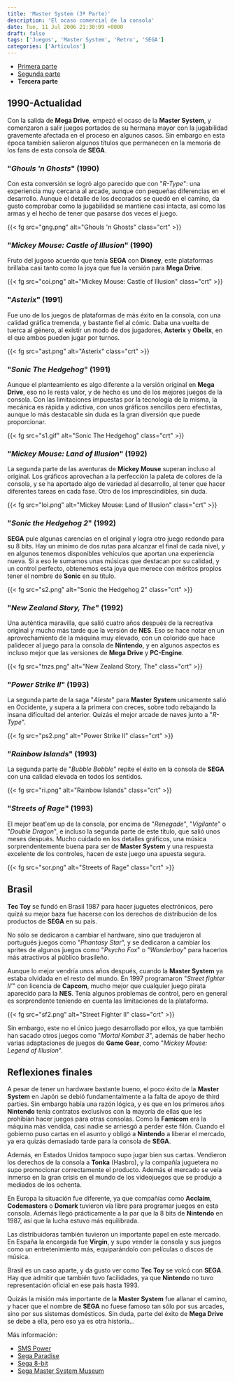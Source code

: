 ```yaml
---
title: 'Master System (3ª Parte)'
description: 'El ocaso comercial de la consola'
date: Tue, 11 Jul 2006 21:30:09 +0000
draft: false
tags: ['Juegos', 'Master System', 'Retro', 'SEGA']
categories: ['Artículos']
---
```


*   [Primera parte](/master-system-1%c2%aa-parte/)
*   [Segunda parte](/master-system-2%c2%aa-parte/)
*   **Tercera parte**

## 1990-Actualidad

Con la salida de **Mega Drive**, empezó el ocaso de la **Master System**, y comenzaron a salir juegos portados de su hermana mayor con la jugabilidad gravemente afectada en el proceso en algunos casos. Sin embargo en esta época también salieron algunos títulos que permanecen en la memoria de los fans de esta consola de **SEGA**.

### "_Ghouls 'n Ghosts_" (1990)

Con esta conversión se logró algo parecido que con "_R-Type_": una experiencia muy cercana al arcade, aunque con pequeñas diferencias en el desarrollo. Aunque el detalle de los decorados se quedó en el camino, da gusto comprobar como la jugabilidad se mantiene casi intacta, así como las armas y el hecho de tener que pasarse dos veces el juego.

{{< fg src="gng.png" alt="Ghouls 'n Ghosts" class="crt" >}}

### "_Mickey Mouse: Castle of Illusion_" (1990)

Fruto del jugoso acuerdo que tenía **SEGA** con **Disney**, este plataformas brillaba casi tanto como la joya que fue la versión para **Mega Drive**.

{{< fg src="coi.png" alt="Mickey Mouse: Castle of Illusion" class="crt" >}}

### "_Asterix_" (1991)

Fue uno de los juegos de plataformas de más éxito en la consola, con una calidad gráfica tremenda, y bastante fiel al cómic. Daba una vuelta de tuerca al género, al existir un modo de dos jugadores, **Asterix** y **Obelix**, en el que ambos pueden jugar por turnos.

{{< fg src="ast.png" alt="Asterix" class="crt" >}}

### "_Sonic The Hedgehog_" (1991)

Aunque el planteamiento es algo diferente a la versión original en **Mega Drive**, eso no le resta valor, y de hecho es uno de los mejores juegos de la consola. Con las limitaciones impuestas por la tecnología de la misma, la mecánica es rápida y adictiva, con unos gráficos sencillos pero efectistas, aunque lo más destacable sin duda es la gran diversión que puede proporcionar.

{{< fg src="s1.gif" alt="Sonic The Hedgehog" class="crt" >}}

### "_Mickey Mouse: Land of Illusion_" (1992)

La segunda parte de las aventuras de **Mickey Mouse** superan incluso al original. Los gráficos aprovechan a la perfección la paleta de colores de la consola, y se ha aportado algo de variedad al desarrollo, al tener que hacer diferentes tareas en cada fase. Otro de los imprescindibles, sin duda.

{{< fg src="loi.png" alt="Mickey Mouse: Land of Illusion" class="crt" >}}

### "_Sonic the Hedgehog 2_" (1992)

**SEGA** pule algunas carencias en el original y logra otro juego redondo para su 8 bits. Hay un mínimo de dos rutas para alcanzar el final de cada nivel, y en algunos tenemos disponibles vehículos que aportan una experiencia nueva. Si a eso le sumamos unas músicas que destacan por su calidad, y un control perfecto, obtenemos esta joya que merece con méritos propios tener el nombre de **Sonic** en su título.

{{< fg src="s2.png" alt="Sonic the Hedgehog 2" class="crt" >}}

### "_New Zealand Story, The_" (1992)

Una auténtica maravilla, que salió cuatro años después de la recreativa original y mucho más tarde que la versión de **NES**. Eso se hace notar en un aprovechamiento de la máquina muy elevado, con un colorido que hace palidecer al juego para la consola de **Nintendo**, y en algunos aspectos es incluso mejor que las versiones de **Mega Drive** y **PC-Engine**.

{{< fg src="tnzs.png" alt="New Zealand Story, The" class="crt" >}}

### "_Power Strike II_" (1993)

La segunda parte de la saga "_Aleste_" para **Master System** unicamente salió en Occidente, y supera a la primera con creces, sobre todo rebajando la insana dificultad del anterior. Quizás el mejor arcade de naves junto a "_R-Type_".

{{< fg src="ps2.png" alt="Power Strike II" class="crt" >}}

### "_Rainbow Islands_" (1993)

La segunda parte de "_Bubble Bobble_" repite el éxito en la consola de **SEGA** con una calidad elevada en todos los sentidos.

{{< fg src="ri.png" alt="Rainbow Islands" class="crt" >}}

### "_Streets of Rage_" (1993)

El mejor beat'em up de la consola, por encima de "_Renegade_", "_Vigilante_" o "_Double Dragon_", e incluso la segunda parte de este título, que salió unos meses después. Mucho cuidado en los detalles gráficos, una música sorprendentemente buena para ser de **Master System** y una respuesta excelente de los controles, hacen de este juego una apuesta segura.

{{< fg src="sor.png" alt="Streets of Rage" class="crt" >}}

## Brasil

**Tec Toy** se fundó en Brasil 1987 para hacer juguetes electrónicos, pero quizá su mejor baza fue hacerse con los derechos de distribución de los productos de **SEGA** en su país.

No sólo se dedicaron a cambiar el hardware, sino que tradujeron al portugués juegos como "_Phantasy Star_", y se dedicaron a cambiar los sprites de algunos juegos como "_Psycho Fox_" o "_Wonderboy_" para hacerlos más atractivos al público brasileño.

Aunque lo mejor vendría unos años después, cuando la **Master System** ya estaba olvidada en el resto del mundo. En 1997 programaron "_Street fighter II'_" con licencia de **Capcom**, mucho mejor que cualquier juego pirata aparecido para la **NES**. Tenía algunos problemas de control, pero en general es sorprendente teniendo en cuenta las limitaciones de la plataforma.

{{< fg src="sf2.png" alt="Street Fighter II" class="crt" >}}

Sin embargo, este no el único juego desarrollado por ellos, ya que también han sacado otros juegos como "_Mortal Kombat 3_", además de haber hecho varias adaptaciones de juegos de **Game Gear**, como "_Mickey Mouse: Legend of Illusion_".

## Reflexiones finales

A pesar de tener un hardware bastante bueno, el poco éxito de la **Master System** en Japón se debió fundamentalmente a la falta de apoyo de third parties. Sin embargo había una razón lógica, y es que en los primeros años **Nintendo** tenía contratos exclusivos con la mayoría de ellas que les prohibían hacer juegos para otras consolas. Como la **Famicom** era la máquina más vendida, casi nadie se arriesgó a perder este filón. Cuando el gobierno puso cartas en el asunto y obligó a **Nintendo** a liberar el mercado, ya era quizás demasiado tarde para la consola de **SEGA**.

Además, en Estados Unidos tampoco supo jugar bien sus cartas. Vendieron los derechos de la consola a **Tonka** (Hasbro), y la compañía juguetera no supo promocionar correctamente el producto. Además el mercado se veía inmerso en la gran crisis en el mundo de los videojuegos que se produjo a mediados de los ochenta.

En Europa la situación fue diferente, ya que compañías como **Acclaim**, **Codemasters** o **Domark** tuvieron vía libre para programar juegos en esta consola. Además llegó prácticamente a la par que la 8 bits de **Nintendo** en 1987, así que la lucha estuvo más equilibrada.

Las distribuidoras también tuvieron un importante papel en este mercado. En España la encargada fue **Virgin**, y supo vender la consola y sus juegos como un entretenimiento más, equiparándolo con películas o discos de música.

Brasil es un caso aparte, y da gusto ver como **Tec Toy** se volcó con **SEGA**. Hay que admitir que también tuvo facilidades, ya que **Nintendo** no tuvo representación oficial en ese país hasta 1993.

Quizás la misión más importante de la **Master System** fue allanar el camino, y hacer que el nombre de **SEGA** no fuese famoso tan sólo por sus arcades, sino por sus sistemas domésticos. Sin duda, parte del éxito de **Mega Drive** se debe a ella, pero eso ya es otra historia...

Más información:

*   [SMS Power](https://www.smspower.org/)
*   [Sega Paradise](http://homepages.paradise.net.nz/atari/)
*   [Sega 8-bit](http://www.sega8bit.com/)
*   [Sega Master System Museum](http://www.alexkidd.com/)